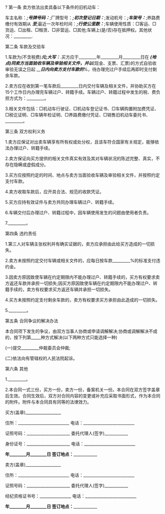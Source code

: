 
 



?
第一条 卖方依法出卖具备以下条件的旧机动车：


车主名称：_________;号牌号码：_________;厂牌型号：_________;初次登记日期：_________;发动机号：_________;车架号：_________;养路费缴付有效期从 _________至_________;最近一次年检时间：_________;行使公里数：_________;车辆使用性质：□客运、□货运、□出租、□租赁、□非营运、□其他;车辆上(是/否)存在抵押权。其他状况：_________.


第二条 车款及交验车


1.车款为(不含税费)_________元;大写：_________.买方应于_________年_________月_________日在 _________(地点)同卖方当面验收车辆及审验相关文件，并以_________(现金、支票、汇票)的方式自验收审验无误之日起 ___________日内向卖方支付车款的_________%，待办理完过户手续后再即时支付剩余车款。


2.卖方应在收到第一笔车款后_________日内交付车辆及相关文件，并协助买方在15个工作日内办理完车辆过户、转籍手续。车辆过户、转籍过程中发生的税、费负担方式为：_________。


3.相关文件包括：□机动车行驶证、□机动车登记证书、□车辆购置附加费凭证、□税讫证明、□车辆年检证明、□养路费缴付凭证、□销售旧机动车委托书、_________。


第三条 双方权利义务


1.卖方应保证对出卖车辆享有所有权或处分权，且该车符合国家有关规定，能够依法办理过户、转籍手续。


2.卖方保证向买方提供的相关文件真实有效及其对车辆状况的陈述完整、真实，不存在隐瞒或虚假成分。


3.买方应按照约定的时间、地点与卖方当面验收车辆及审验相关文件，并按照约定支付车款。


4.卖方收取车款后，应开具合法、规范的收款凭证。


5.买方应持有效证件与卖方共同办理车辆过户、转籍手续。


6.车辆交付后办理过户、转籍过程中，因车辆使用发生的问题由使用者负责。


7._________。


第四条 违约责任


1.第三人对车辆主张权利并有确实证据的，卖方应承担由此给买方造成的一切损失。


2.卖方未按照约定交付车辆或相关文件的，应每日按车款_________%的标准支付违约金。


3.因卖方原因致使车辆在约定期限内不能办理过户、转籍手续的，买方有权要求卖方返还车款并承担一切损失;因买方原因致使车辆在约定期限内不能办理过户、转籍手续的，卖方有权要求买方返还车辆并承担一切损失。


4.买方未按照约定支付剩余车款的，卖方有权要求买方承担由此造成的一切损失。


5._________。


第五条 合同争议的解决办法


本合同项下发生的争议，由双方当事人协商或申请调解解决;协商或调解解决不成的，按下列第_____种方式解决(以下两种方式只能选择一种)


(一)提交_________仲裁委员会仲裁;


(二)依法向有管辖权的人民法院起诉。


第六条 其他


1._________。


2.本合同一式三份，买方一份，卖方一份，备案机关一份。本合同在双方签字盖章后生效。合同生效后，双方对合同内容的变更或补充应采取书面形式，作为本合同的附件。附件与本合同具有同等的法律效力。


买方(盖章)__________________


住所：__________________________ 电话：__________________________


证照号码：______________________ 委托代理人(签字)____________


身份证号：______________________ 电话：__________________________


__________年________月________日 签订地点：______________________


卖方(盖章)__________________


住所：__________________________ 电话：__________________________


证照号码：______________________ 委托代理人(签字)____________


经纪资格证书号：________________ 电话：__________________________


__________年________月________日 签订地点：______________________
 


 

 
 
 
 
 
  


  
 

  


  


  
 
 
 
 

